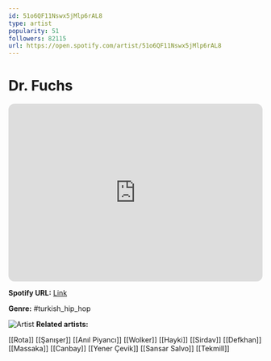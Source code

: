```yaml
---
id: 51o6QF11Nswx5jMlp6rAL8
type: artist
popularity: 51
followers: 82115
url: https://open.spotify.com/artist/51o6QF11Nswx5jMlp6rAL8
---
```

# Dr. Fuchs

<iframe style="border-radius:12px" src="https://open.spotify.com/embed/artist/51o6QF11Nswx5jMlp6rAL8" width="100%" height="352" frameBorder="0" allowfullscreen="" allow="autoplay; clipboard-write; encrypted-media; fullscreen; picture-in-picture" loading="lazy"></iframe>

**Spotify URL:** [Link](https://open.spotify.com/artist/51o6QF11Nswx5jMlp6rAL8)

**Genre:**  #turkish_hip_hop

![Artist](https://i.scdn.co/image/ab6761610000e5ebff417a910762c8f8a3b4e237)
**Related artists:**

[[Rota]]
[[Şanışer]]
[[Anıl Piyancı]]
[[Wolker]]
[[Hayki]]
[[Sirdav]]
[[Defkhan]]
[[Massaka]]
[[Canbay]]
[[Yener Çevik]]
[[Sansar Salvo]]
[[Tekmill]]
